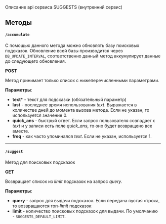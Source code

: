 Описание api сервиса SUGGESTS (внутренний сервис)

## Методы

#### `/accumulate`

С помощью данного метода можно обновлять базу поисковых подсказок. Обновление всей базы производится через `DB_UPDATE_INTERVAL`, соответственно данный метод аккумулирует данные до следующего обновления.

**POST**

Метод принимает только список с нижеперечисленными параметрами.

**Параметры**:
- **text*** - текст для подсказки (обязательный параметр)
- **last** - последнее время использования *text*. Выражается в количестве дней до момента вызова метода. Если не указан, то используется значение 0.
- **quick_ans** - быстрый ответ. Если запрос пользователя совпадает с *text* и у записи есть поле *quick_ans*, то оно будет возвращено все вместе.
- **freq** - как часто упоминался *text*. Если не указан, используется 1.


- - -


#### `/suggest`

Метод для поисковых подсказок

**GET**

Возвращает список из *limit* подсказок на запрос *query*.

**Параметры**:
- **query** - запрос для выдачи подсказок. Если передана пустая строка, то возвращаются топ-*limit* подсказок
- **limit** - количество поисковых подсказок для выдачи. По умолчанию - `SUGGESTS_DEFAULT_LIMIT`.
